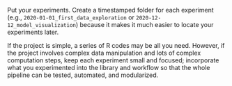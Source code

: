 Put your experiments. Create a timestamped folder for each experiment (e.g., `2020-01-01_first_data_exploration` or `2020-12-12_model_visualization`) because it makes it much easier to locate your experiments later. 

If the project is simple, a series of R codes may be all you need. However, if the project involves complex data manipulation and lots of complex computation steps, keep each experiment small and focused; incorporate what you experimented into the library and workflow so that the whole pipeline can be tested, automated, and modularized. 

